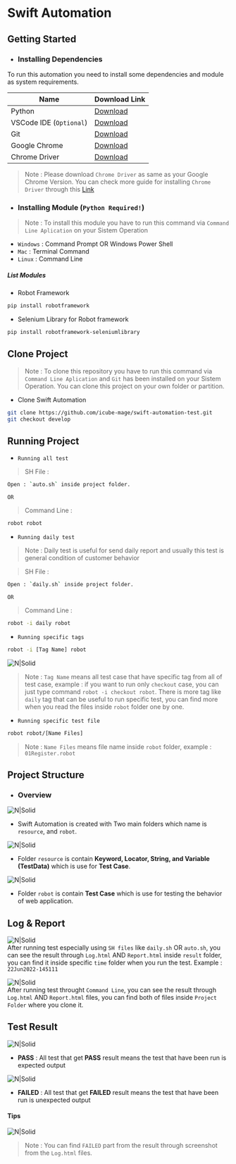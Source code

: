 # Swift Automation

## Getting Started
- ### Installing Dependencies

To run this automation you need to install some dependencies and module as system requirements.


| Name | Download Link |
| ------ | ------ |
| Python                    | [Download](https://www.python.org/downloads/)             |
| VSCode IDE (`Optional`)   | [Download](https://code.visualstudio.com/download)        |
| Git                       | [Download](https://git-scm.com/downloads)                 |
| Google Chrome             | [Download](https://www.google.com/chrome/)                |
| Chrome Driver             | [Download](https://chromedriver.chromium.org/downloads)   |

> Note :  Please download `Chrome Driver` as same as your Google Chrome Version. You can check more guide for installing `Chrome Driver` through this [Link](https://github.com/icube-mage/swift-checkout-v2-automation/blob/538dc5f0037961c9ec420359db0ce259d74369d7/ChromDriver.md)

- ### Installing Module (`Python Required!`)
> Note :  To install this module you have to run this command via `Command Line Aplication` on your Sistem Operation
- `Windows`   : Command Prompt OR Windows Power Shell
- `Mac`       : Terminal Command
- `Linux`     : Command Line

##### List Modules

- Robot Framework
```sh
pip install robotframework
```

- Selenium Library for Robot framework
```sh
pip install robotframework-seleniumlibrary
```

## Clone Project
> Note :  To clone this repository you have to run this command via `Command Line Aplication` and `Git` has been installed on your Sistem Operation. You can clone this project on your own folder or partition.
- Clone Swift Automation
```sh
git clone https://github.com/icube-mage/swift-automation-test.git
git checkout develop
```

## Running Project

- `Running all test`

> SH File :
```sh
Open : `auto.sh` inside project folder.
```

`OR`

> Command Line :
```sh
robot robot
```

- `Running daily test`
> Note : Daily test is useful for send daily report and usually this test is general condition of customer behavior

> SH File :
```sh
Open : `daily.sh` inside project folder.
```

`OR`

> Command Line :
```sh
robot -i daily robot
```

- `Running specific tags`
```sh
robot -i [Tag Name] robot
```
![N|Solid](https://github.com/yudha1121/Readme/blob/main/SS%20Documentation/tag.png)
> Note : `Tag Name` means all test case that have specific tag from all of test case, example : if you want to run only `checkout` case, you can just type command `robot -i checkout robot`. There is more tag like `daily` tag that can be useful to run specific test, you can find more when you read the files inside `robot` folder one by one.

- `Running specific test file`
```sh
robot robot/[Name Files]
```
> Note : `Name Files` means file name inside `robot` folder, example : `01Register.robot`


## Project Structure
- ### Overview
![N|Solid](https://raw.githubusercontent.com/yudha1121/Readme/main/SS%20QA%20Swift/all.png)
- Swift Automation is created with Two main folders which name is `resource`, and `robot`.

![N|Solid](https://raw.githubusercontent.com/yudha1121/Readme/main/SS%20QA%20Swift/resources.png)
- Folder `resource` is contain **Keyword, Locator, String, and Variable (TestData)** which is use for **Test Case**. 

![N|Solid](https://raw.githubusercontent.com/yudha1121/Readme/main/SS%20QA%20Swift/robot.png)
- Folder `robot` is contain **Test Case** which is use for testing the behavior of web application.

## Log & Report
![N|Solid](https://raw.githubusercontent.com/yudha1121/Readme/main/SS%20QA%20Swift/result-sh.png)<br>
After running test especially using `SH files` like `daily.sh` OR `auto.sh`, you can see the result through `Log.html` AND `Report.html` inside `result` folder, you can find it inside specific `time` folder when you run the test. Example : `22Jun2022-145111`

![N|Solid](https://raw.githubusercontent.com/yudha1121/Readme/main/SS%20QA%20Swift/result-reg.png)<br>
After running test throught `Command Line`, you can see the result through `Log.html` AND `Report.html` files, you can find both of files inside `Project Folder` where you clone it.

## Test Result
![N|Solid](https://raw.githubusercontent.com/yudha1121/Readme/main/SS%20QA%20Swift/pass.png)<br>
 - **PASS** : All test that get **PASS** result means the test that have been run is expected output
 

![N|Solid](https://raw.githubusercontent.com/yudha1121/Readme/main/SS%20QA%20Swift/fail.png)
 - **FAILED** : All test that get **FAILED** result means the test that have been run is unexpected output

#### Tips
![N|Solid](https://raw.githubusercontent.com/yudha1121/Readme/main/SS%20QA%20Swift/tips.png)
> Note : You can find `FAILED` part from the result through screenshot from the `Log.html` files.
